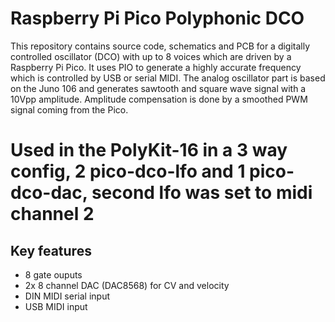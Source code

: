 # Raspberry Pi Pico Polyphonic DCO

This repository contains source code, schematics and PCB for a digitally controlled oscillator (DCO) with up to 8 voices which are driven by a Raspberry Pi Pico. It uses PIO to generate a highly accurate frequency which is controlled by USB or serial MIDI. The analog oscillator part is based on the Juno 106 and generates sawtooth and square wave signal with a 10Vpp amplitude. Amplitude compensation is done by a smoothed PWM signal coming from the Pico.

# Used in the PolyKit-16 in a 3 way config, 2 pico-dco-lfo and 1 pico-dco-dac, second lfo was set to midi channel 2

## Key features

- 8 gate ouputs
- 2x 8 channel DAC (DAC8568) for CV and velocity
- DIN MIDI serial input
- USB MIDI input

